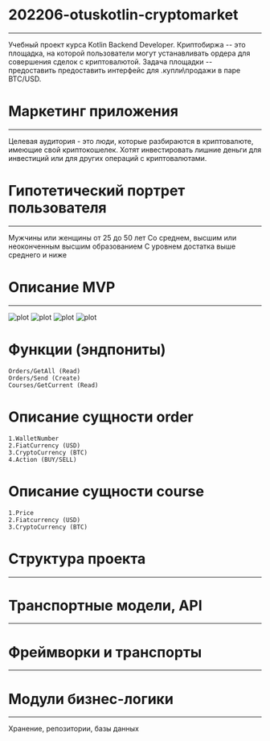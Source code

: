 # 202206-otuskotlin-cryptomarket
---
Учебный проект курса Kotlin Backend Developer. Криптобиржа -- это площадка, на которой пользователи могут устанавливать ордера для совершения сделок с криптовалютой. Задача площадки -- предоставить предоставить интерфейс для .купли\продажи в паре BTC/USD.

# Маркетинг приложения
---
Целевая аудитория - это люди, которые разбираются в криптовалюте, имеющие свой криптокошелек. Хотят инвестировать лишние деньги для инвестиций или для других операций с криптовалютами.

# Гипотетический портрет пользователя
---
Мужчины или женщины
от 25 до 50 лет
Со среднем, высшим или неоконченным высшим образованием
С уровнем достатка выше среднего и ниже

# Описание MVP
---
![plot](src/main/resources/img/phone1.jpg)
![plot](src/main/resources/img/phone2.jpg)
![plot](src/main/resources/img/phone3.jpg)
![plot](src/main/resources/img/phone4.jpg)

# Функции (эндпониты)
    Orders/GetAll (Read)
    Orders/Send (Create)
    Courses/GetCurrent (Read)
# Описание сущности order
    1.WalletNumber
    2.FiatCurrency (USD)
    3.CryptoCurrency (BTC)
    4.Action (BUY/SELL)

# Описание сущности course
    1.Price
    2.Fiatcurrency (USD)
    3.CryptoCurrency (BTC)

# Структура проекта
---
# Транспортные модели, API
-----
# Фреймворки и транспорты
---
# Модули бизнес-логики
---
Хранение, репозитории, базы данных